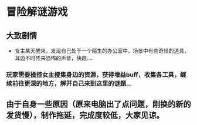 # 冒险解谜游戏
## 大致剧情
* 女主某天醒来，发现自己处于一个陌生的办公室中，场景中有些奇怪的道具，耳边不时传来恐怖的声音，快跑....
### 玩家需要操控女主搜集身边的资源，获得增益buff，收集各工具，继续前往更深的地方，解开自己来到这里的谜题...

## 由于自身一些原因（原来电脑出了点问题，刚换的新的发货慢），制作拖延，完成度较低，大家见谅。
